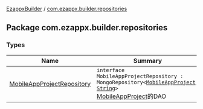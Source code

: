 [EzappxBuilder](../index.md) / [com.ezappx.builder.repositories](./index.md)

## Package com.ezappx.builder.repositories

### Types

| Name | Summary |
|---|---|
| [MobileAppProjectRepository](-mobile-app-project-repository/index.md) | `interface MobileAppProjectRepository : MongoRepository<`[`MobileAppProject`](../com.ezappx.builder.models/-mobile-app-project/index.md)`, `[`String`](https://kotlinlang.org/api/latest/jvm/stdlib/kotlin/-string/index.html)`>`<br>[MobileAppProject](../com.ezappx.builder.models/-mobile-app-project/index.md)的DAO |
